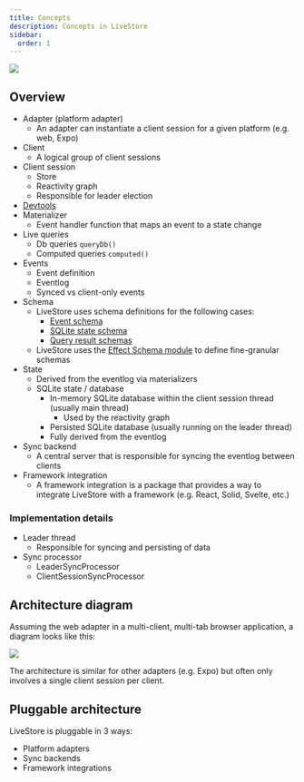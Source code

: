 ```yaml
---
title: Concepts
description: Concepts in LiveStore
sidebar:
  order: 1
---
```


![](https://share.cleanshot.com/sv62BGww+)

## Overview

- Adapter (platform adapter)
  - An adapter can instantiate a client session for a given platform (e.g. web, Expo)
- Client
  - A logical group of client sessions
- Client session
  - Store
  - Reactivity graph
  - Responsible for leader election
- [Devtools](/docs/reference/devtools)
- Materializer
  - Event handler function that maps an event to a state change
- Live queries
  - Db queries `queryDb()`
  - Computed queries `computed()`
- Events
  - Event definition
  - Eventlog
  - Synced vs client-only events
- Schema
  - LiveStore uses schema definitions for the following cases:
    - [Event schema](/docs/reference/events/events-schema)
    - [SQLite state schema](/docs/reference/state/sqlite-schema)
    - [Query result schemas](/docs/reference/state/sql-queries)
  - LiveStore uses the [Effect Schema module](/docs/patterns/effect) to define fine-granular schemas
- State
  - Derived from the eventlog via materializers
  - SQLite state / database
    - In-memory SQLite database within the client session thread (usually main thread)
      - Used by the reactivity graph
    - Persisted SQLite database (usually running on the leader thread)
    - Fully derived from the eventlog
- Sync backend
  - A central server that is responsible for syncing the eventlog between clients
- Framework integration
  - A framework integration is a package that provides a way to integrate LiveStore with a framework (e.g. React, Solid, Svelte, etc.)

### Implementation details

- Leader thread
  - Responsible for syncing and persisting of data
- Sync processor
  - LeaderSyncProcessor
  - ClientSessionSyncProcessor

## Architecture diagram

Assuming the web adapter in a multi-client, multi-tab browser application, a diagram looks like this:

![](https://i.imgur.com/NCKbfub.png)

The architecture is similar for other adapters (e.g. Expo) but often only involves a single client session per client.

## Pluggable architecture

LiveStore is pluggable in 3 ways:

- Platform adapters
- Sync backends
- Framework integrations


